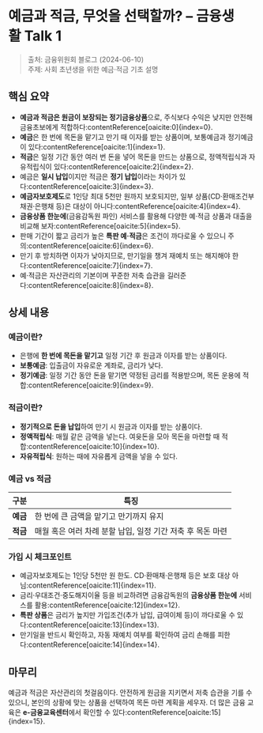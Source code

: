 # 예금과 적금, 무엇을 선택할까? – 금융생활 Talk 1

> 출처: 금융위원회 블로그 (2024-06-10)<br>
> 주제: 사회 초년생을 위한 예금·적금 기초 설명

## 핵심 요약
- **예금과 적금은 원금이 보장되는 정기금융상품**으로, 주식보다 수익은 낮지만 안전해 금융초보에게 적합하다:contentReference[oaicite:0]{index=0}.
- **예금**은 한 번에 목돈을 맡기고 만기 때 이자를 받는 상품이며, 보통예금과 정기예금이 있다:contentReference[oaicite:1]{index=1}.
- **적금**은 일정 기간 동안 여러 번 돈을 넣어 목돈을 만드는 상품으로, 정액적립식과 자유적립식이 있다:contentReference[oaicite:2]{index=2}.
- 예금은 **일시 납입**이지만 적금은 **정기 납입**이라는 차이가 있다:contentReference[oaicite:3]{index=3}.
- **예금자보호제도**로 1인당 최대 5천만 원까지 보호되지만, 일부 상품(CD·환매조건부채권·은행채 등)은 대상이 아니다:contentReference[oaicite:4]{index=4}.
- **금융상품 한눈에**(금융감독원 파인) 서비스를 활용해 다양한 예·적금 상품과 대출을 비교해 보자:contentReference[oaicite:5]{index=5}.
- 판매 기간이 짧고 금리가 높은 **특판 예·적금**은 조건이 까다로울 수 있으니 주의:contentReference[oaicite:6]{index=6}.
- 만기 후 방치하면 이자가 낮아지므로, 만기일을 챙겨 재예치 또는 해지해야 한다:contentReference[oaicite:7]{index=7}.
- 예·적금은 자산관리의 기본이며 꾸준한 저축 습관을 길러준다:contentReference[oaicite:8]{index=8}.

## 상세 내용

### 예금이란?
- 은행에 **한 번에 목돈을 맡기고** 일정 기간 후 원금과 이자를 받는 상품이다.  
- **보통예금**: 입출금이 자유로운 계좌로, 금리가 낮다.  
- **정기예금**: 일정 기간 동안 돈을 맡기면 약정된 금리를 적용받으며, 목돈 운용에 적합:contentReference[oaicite:9]{index=9}.

### 적금이란?
- **정기적으로 돈을 납입**하여 만기 시 원금과 이자를 받는 상품이다.  
- **정액적립식**: 매월 같은 금액을 넣는다. 여윳돈을 모아 목돈을 마련할 때 적합:contentReference[oaicite:10]{index=10}.  
- **자유적립식**: 원하는 때에 자유롭게 금액을 넣을 수 있다.

### 예금 vs 적금
| 구분 | 특징 |
|---|---|
| **예금** | 한 번에 큰 금액을 맡기고 만기까지 유지 |
| **적금** | 매월 혹은 여러 차례 분할 납입, 일정 기간 저축 후 목돈 마련 |

### 가입 시 체크포인트
- 예금자보호제도는 1인당 5천만 원 한도. CD·환매채·은행채 등은 보호 대상 아님:contentReference[oaicite:11]{index=11}.
- 금리·우대조건·중도해지이율 등을 비교하려면 금융감독원의 **금융상품 한눈에** 서비스를 활용:contentReference[oaicite:12]{index=12}.
- **특판 상품**은 금리가 높지만 가입조건(추가 납입, 급여이체 등)이 까다로울 수 있다:contentReference[oaicite:13]{index=13}.
- 만기일을 반드시 확인하고, 자동 재예치 여부를 확인하여 금리 손해를 피한다:contentReference[oaicite:14]{index=14}.

## 마무리
예금과 적금은 자산관리의 첫걸음이다. 안전하게 원금을 지키면서 저축 습관을 기를 수 있으니, 본인의 상황에 맞는 상품을 선택하여 목돈 마련 계획을 세우자. 더 많은 금융 교육은 **e-금융교육센터**에서 확인할 수 있다:contentReference[oaicite:15]{index=15}.
